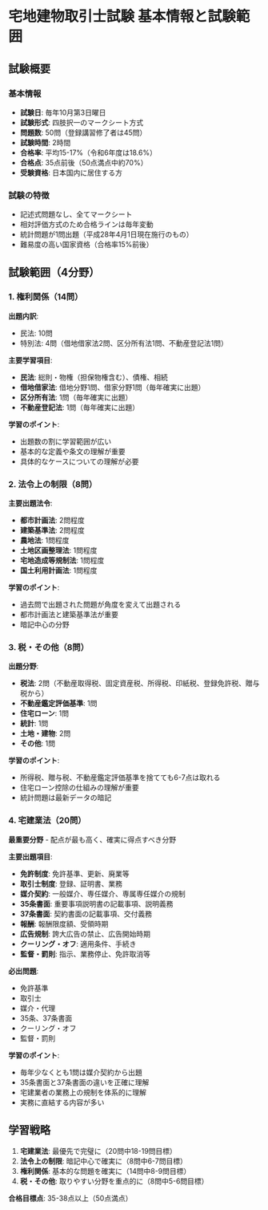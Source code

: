 # 宅地建物取引士試験 基本情報と試験範囲

## 試験概要

### 基本情報
- **試験日**: 毎年10月第3日曜日
- **試験形式**: 四肢択一のマークシート方式
- **問題数**: 50問（登録講習修了者は45問）
- **試験時間**: 2時間
- **合格率**: 平均15-17%（令和6年度は18.6%）
- **合格点**: 35点前後（50点満点中約70%）
- **受験資格**: 日本国内に居住する方

### 試験の特徴
- 記述式問題なし、全てマークシート
- 相対評価方式のため合格ラインは毎年変動
- 統計問題が1問出題（平成28年4月1日現在施行のもの）
- 難易度の高い国家資格（合格率15%前後）

## 試験範囲（4分野）

### 1. 権利関係（14問）
**出題内訳**:
- 民法: 10問
- 特別法: 4問（借地借家法2問、区分所有法1問、不動産登記法1問）

**主要学習項目**:
- **民法**: 総則・物権（担保物権含む）、債権、相続
- **借地借家法**: 借地分野1問、借家分野1問（毎年確実に出題）
- **区分所有法**: 1問（毎年確実に出題）
- **不動産登記法**: 1問（毎年確実に出題）

**学習のポイント**:
- 出題数の割に学習範囲が広い
- 基本的な定義や条文の理解が重要
- 具体的なケースについての理解が必要

### 2. 法令上の制限（8問）
**主要出題法令**:
- **都市計画法**: 2問程度
- **建築基準法**: 2問程度
- **農地法**: 1問程度
- **土地区画整理法**: 1問程度
- **宅地造成等規制法**: 1問程度
- **国土利用計画法**: 1問程度

**学習のポイント**:
- 過去問で出題された問題が角度を変えて出題される
- 都市計画法と建築基準法が重要
- 暗記中心の分野

### 3. 税・その他（8問）
**出題分野**:
- **税法**: 2問（不動産取得税、固定資産税、所得税、印紙税、登録免許税、贈与税から）
- **不動産鑑定評価基準**: 1問
- **住宅ローン**: 1問
- **統計**: 1問
- **土地・建物**: 2問
- **その他**: 1問

**学習のポイント**:
- 所得税、贈与税、不動産鑑定評価基準を捨てても6-7点は取れる
- 住宅ローン控除の仕組みの理解が重要
- 統計問題は最新データの暗記

### 4. 宅建業法（20問）
**最重要分野** - 配点が最も高く、確実に得点すべき分野

**主要出題項目**:
- **免許制度**: 免許基準、更新、廃業等
- **取引士制度**: 登録、証明書、業務
- **媒介契約**: 一般媒介、専任媒介、専属専任媒介の規制
- **35条書面**: 重要事項説明書の記載事項、説明義務
- **37条書面**: 契約書面の記載事項、交付義務
- **報酬**: 報酬限度額、受領時期
- **広告規制**: 誇大広告の禁止、広告開始時期
- **クーリング・オフ**: 適用条件、手続き
- **監督・罰則**: 指示、業務停止、免許取消等

**必出問題**:
- 免許基準
- 取引士
- 媒介・代理
- 35条、37条書面
- クーリング・オフ
- 監督・罰則

**学習のポイント**:
- 毎年少なくとも1問は媒介契約から出題
- 35条書面と37条書面の違いを正確に理解
- 宅建業者の業務上の規制を体系的に理解
- 実務に直結する内容が多い

## 学習戦略
1. **宅建業法**: 最優先で完璧に（20問中18-19問目標）
2. **法令上の制限**: 暗記中心で確実に（8問中6-7問目標）
3. **権利関係**: 基本的な問題を確実に（14問中8-9問目標）
4. **税・その他**: 取りやすい分野を重点的に（8問中5-6問目標）

**合格目標点**: 35-38点以上（50点満点）

